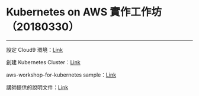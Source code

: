 # Kubernetes on AWS 實作工作坊（20180330）

---

設定 Cloud9 環境：[Link](https://github.com/aws-samples/aws-workshop-for-kubernetes/tree/master/01-path-basics/101-start-here)

創建 Kubernetes Cluster：[Link](https://github.com/aws-samples/aws-workshop-for-kubernetes/tree/master/01-path-basics/102-your-first-cluster)

aws-workshop-for-kubernetes sample：[Link](https://github.com/aws-samples/aws-workshop-for-kubernetes)

講師提供的說明文件：[Link](https://github.com/pahud/k8s-on-aws-workshop)

